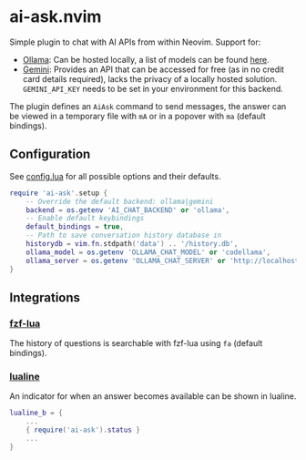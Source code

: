 # ai-ask.nvim
Simple plugin to chat with AI APIs from within Neovim. Support for:

* [Ollama](https://github.com/ollama/ollama/blob/main/docs/api.md): Can be
  hosted locally, a list of models can be found [here](https://ollama.com/library).
* [Gemini](https://aistudio.google.com/): Provides an API that can be accessed
  for free (as in no credit card details required), lacks the privacy of a locally
  hosted solution. `GEMINI_API_KEY` needs to be set in your environment for this
  backend.

The plugin defines an `AiAsk` command to send messages, the answer can be
viewed in a temporary file with `mA` or in a popover with `ma` (default bindings).

## Configuration
See [config.lua](lua/ai-ask/config.lua) for all possible options and their defaults.

```lua
require 'ai-ask'.setup {
    -- Override the default backend: ollama|gemini
    backend = os.getenv 'AI_CHAT_BACKEND' or 'ollama',
    -- Enable default keybindings
    default_bindings = true,
    -- Path to save conversation history database in
    historydb = vim.fn.stdpath('data') .. '/history.db',
    ollama_model = os.getenv 'OLLAMA_CHAT_MODEL' or 'codellama',
    ollama_server = os.getenv 'OLLAMA_CHAT_SERVER' or 'http://localhost:11434',
}
```

## Integrations

### [fzf-lua](https://github.com/ibhagwan/fzf-lua)
The history of questions is searchable with fzf-lua using `fa` (default bindings).

### [lualine](https://github.com/nvim-lualine/lualine.nvim)
An indicator for when an answer becomes available can be shown in lualine.
```lua
lualine_b = {
    ...
    { require('ai-ask').status }
    ...
}
```
